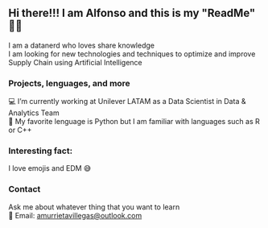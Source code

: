 ## Hi there!!! I am Alfonso and this is my "ReadMe" ✌🏻

I am a datanerd who loves share knowledge </br>
I am looking for new technologies and techniques to optimize and improve Supply Chain using Artificial Intelligence

### Projects, lenguages, and more

💻 I’m currently working at Unilever LATAM as a Data Scientist in Data & Analytics Team </br>
🐍 My favorite lenguage is Python but I am familiar with languages such as R or C++ 

### Interesting fact:

I love emojis and EDM 😅

### Contact

Ask me about whatever thing that you want to learn </br>
📧 Email: amurrietavillegas@outlook.com
